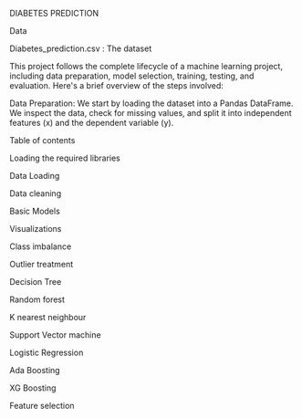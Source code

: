 DIABETES PREDICTION

Data

Diabetes_prediction.csv : The dataset

This project follows the complete lifecycle of a machine learning project, including data preparation, model selection, training, testing, and evaluation. Here's a brief overview of the steps involved:

Data Preparation: We start by loading the dataset  into a Pandas DataFrame. We inspect the data, check for missing values, and split it into independent features (x) and the dependent variable (y).

Table of contents

Loading the required libraries

Data Loading

Data cleaning

Basic Models

Visualizations

Class imbalance

Outlier treatment

Decision Tree

Random forest

K nearest neighbour

Support Vector machine

Logistic Regression

Ada Boosting

XG Boosting

Feature selection
